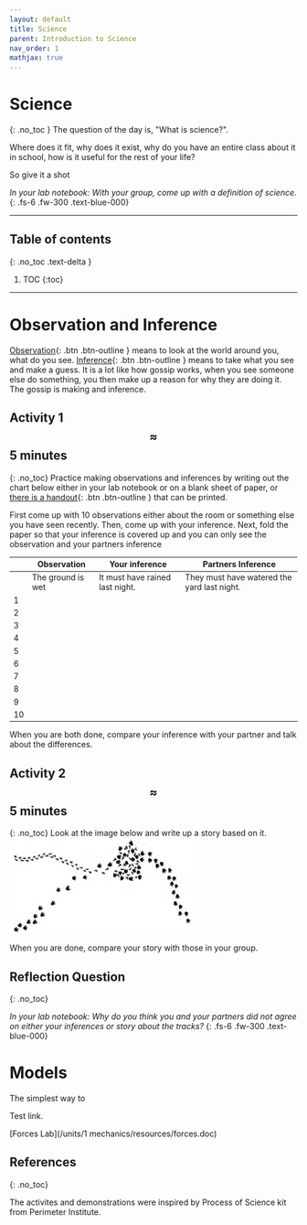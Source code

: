 ```yaml
---
layout: default
title: Science
parent: Introduction to Science
nav_order: 1
mathjax: true
---
```


# Science
{: .no_toc }
The question of the day is, "What is science?".

Where does it fit, why does it exist, why do you have an entire class about it in school, how is it useful for the rest of your life?

So give it a shot

_In your lab notebook: With your group, come up with a definition of science._
{: .fs-6 .fw-300 .text-blue-000}

---
<!-- table of contents for the page -->
## Table of contents
{: .no_toc .text-delta }

1. TOC
{:toc}

---
# Observation and Inference
[Observation](https://translate.google.com/#view=home&op=translate&sl=en&tl=es&text=observation){: .btn .btn-outline } means to look at the world around you, what do you see.
[Inference](https://translate.google.com/#view=home&op=translate&sl=en&tl=es&text=inference){: .btn .btn-outline } means to take what you see and make a guess.
It is a lot like how gossip works, when you see someone else do something, you then make up a reason for why they are doing it.
The gossip is making and inference.

## Activity 1 $$\approx$$ 5 minutes
{: .no_toc}
Practice making observations and inferences by writing out the chart below either in your lab notebook or on a blank sheet of paper, or [there is a handout](./Images/observation_inferences/observation_inferences.pdf){: .btn .btn-outline } that can be printed.

First come up with 10 observations either about the room or something else you have seen recently.
Then, come up with your inference.
Next, fold the paper so that your inference is covered up and you can only see the observation and your partners inference

|    | Observation | Your inference | Partners Inference |
| -- |-------------|----------------|--------------------|
|    | The ground is wet | It must have rained last night. | They must have watered the yard last night. |
| 1 | | | |
| 2 | | | |
| 3 | | | |
| 4 | | | |
| 5 | | | |
| 6 | | | |
| 7 | | | |
| 8 | | | |
| 9 | | | |
| 10 | | | |

When you are both done, compare your inference with your partner and talk about the differences.

## Activity 2 $$\approx$$ 5 minutes
{: .no_toc}
Look at the image below and write up a story based on it.
![Tracks](./Images/tracks.png)

When you are done, compare your story with those in your group.


## Reflection Question
{: .no_toc}

_In your lab notebook: Why do you think you and your partners did not agree on either your inferences or story about the tracks?_
{: .fs-6 .fw-300 .text-blue-000}


# Models
The simplest way to

Test link.

[Forces Lab](/units/1 mechanics/resources/forces.doc)




## References
{: .no_toc}

The activites and demonstrations were inspired by Process of Science kit from Perimeter Institute.
